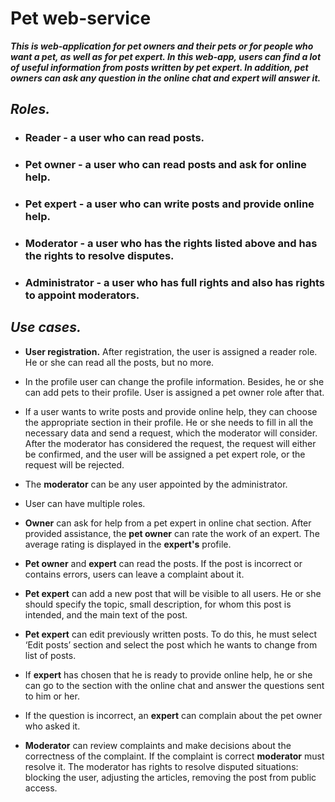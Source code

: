 # Pet web-service

_**This is web-application for pet owners and their pets or for people who want a pet, as well as for pet expert. 
In this web-app, users can find a lot of useful information from posts written by pet expert. In addition, pet owners
can ask any question in the online chat and expert will answer it.**_

## _Roles._
* ### Reader - a user who can read posts.
* ### Pet owner - a user who can read posts and ask for online help.
* ### Pet expert - a user who can write posts and provide online help.
* ### Moderator - a user who has the rights listed above and has the rights to resolve disputes.
* ### Administrator - a user who has full rights and also has rights to appoint moderators.

## _Use cases._

* **User registration.** After registration, the user is assigned a reader role. He or she can read all the posts, but
no more.
  

* In the profile user can change the profile information. Besides, he or she can add pets to their profile.
  User is assigned a pet owner role after that.
  

* If a user wants to write posts and provide online help, they can choose the appropriate section in their profile.
  He or she needs to fill in all the necessary data and send a request, which the moderator will consider. After the 
  moderator has considered the request, the request will either be confirmed, and the user will be assigned a pet expert 
  role, or the request will be rejected.


* The **moderator** can be any user appointed by the administrator.


* User can have multiple roles.


* **Owner** can ask for help from a pet expert in online chat section. After provided assistance, the **pet owner**
  can rate the work of an expert. The average rating is displayed in the **expert's** profile.


* **Pet owner** and **expert** can read the posts. If the post is incorrect or contains errors, users can leave a
  complaint about it.
  
  
* **Pet expert** can add a new post that will be visible to all users. He or she should specify the topic, 
  small description, for whom this post is intended, and the main text of the post.
  
  
* **Pet expert** can edit previously written posts. To do this, he must select ‘Edit posts’ section and select the post 
  which he wants to change from list of posts.
  
  
* If **expert** has chosen that he is ready to provide online help, he or she can go to the 
  section with the online chat and answer the questions sent to him or her.
  

* If the question is incorrect, an **expert** can complain about the pet owner who asked it.



* **Moderator** can review complaints and make decisions about the correctness of the complaint. If the complaint is 
  correct **moderator** must resolve it. The moderator has rights to resolve disputed situations: blocking the user, 
  adjusting the articles, removing the post from public access.

